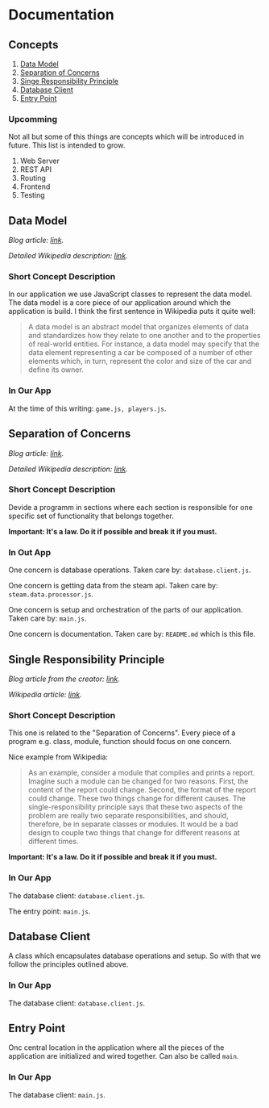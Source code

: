 # Documentation

## Concepts

1. [Data Model](#data-model)
1. [Separation of Concerns](#separation-of-concerns)
1. [Singe Responsibility Principle](#singe-responsibility-principle)
1. [Database Client](#database-client)
1. [Entry Point](#entry-point)

### Upcomming

Not all but some of this things are concepts which will be introduced in future. This list is intended to grow.

1. Web Server
1. REST API
1. Routing
1. Frontend
1. Testing

## Data Model

_Blog article: [link](https://www.ibm.com/cloud/learn/data-modeling)._

_Detailed Wikipedia description: [link](https://en.wikipedia.org/wiki/Data_model)._

### Short Concept Description

 In our application we use JavaScript classes to represent the data model. The data model is a core piece of our application around which the application is build. I think the first sentence in Wikipedia puts it quite well:

 > A data model is an abstract model that organizes elements of data and standardizes how they relate to one another and to the properties of real-world entities. For instance, a data model may specify that the data element representing a car be composed of a number of other elements which, in turn, represent the color and size of the car and define its owner.

### In Our App

At the time of this writing: `game.js, players.js`.

## Separation of Concerns

_Blog article: [link](https://effectivesoftwaredesign.com/2012/02/05/separation-of-concerns/)._

_Detailed Wikipedia description: [link](https://en.wikipedia.org/wiki/Separation_of_concerns)._

### Short Concept Description

Devide a programm in sections where each section is responsible for one specific set of functionality that belongs together.

**Important: It's a law. Do it if possible and break it if you must.**

### In Out App

One concern is database operations. Taken care by: `database.client.js`.

One concern is getting data from the steam api. Taken care by: `steam.data.processor.js`.

One concern is setup and orchestration of the parts of our application. Taken care by: `main.js`.

One concern is documentation. Taken care by: `README.md` which is this file.

## Single Responsibility Principle

_Blog article from the creator: [link](https://blog.cleancoder.com/uncle-bob/2014/05/08/SingleReponsibilityPrinciple.html)._

_Wikipedia article: [link](https://en.wikipedia.org/wiki/Single-responsibility_principle)._

### Short Concept Description

This one is related to the "Separation of Concerns". Every piece of a program e.g. class, module, function should focus on one concern.

Nice example from Wikipedia:

> As an example, consider a module that compiles and prints a report. Imagine such a module can be changed for two reasons. First, the content of the report could change. Second, the format of the report could change. These two things change for different causes. The single-responsibility principle says that these two aspects of the problem are really two separate responsibilities, and should, therefore, be in separate classes or modules. It would be a bad design to couple two things that change for different reasons at different times.

**Important: It's a law. Do it if possible and break it if you must.**

### In Our App

The database client: `database.client.js`.

The entry point: `main.js`.

## Database Client

A class which encapsulates database operations and setup. So with that we follow the principles outlined above.

### In Our App

The database client: `database.client.js`.

## Entry Point

Onc central location in the application where all the pieces of the application are initialized and wired together. Can also be called `main`.

### In Our App

The database client: `main.js`.
